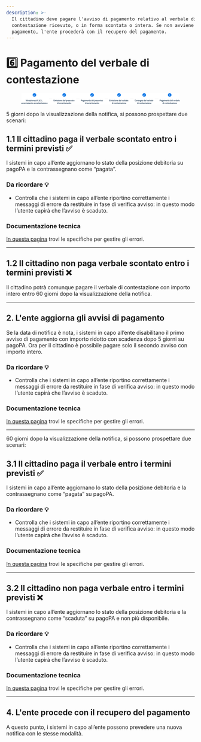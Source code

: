 ```yaml
---
description: >-
  Il cittadino deve pagare l'avviso di pagamento relativo al verbale di
  contestazione ricevuto, o in forma scontata o intera. Se non avviene il
  pagamento, l'ente procederà con il recupero del pagamento.
---
```


# 6️⃣ Pagamento del verbale di contestazione

<figure><img src="docs/lAIZmjrusC6qV8ki9zsZ/.gitbook/assets/violazioni-codice-strada-step6.png" alt=""><figcaption></figcaption></figure>

5 giorni dopo la visualizzazione della notifica, si possono prospettare due scenari:&#x20;

## **1.1 Il cittadino paga il verbale scontato entro i termini previsti ✅**

I sistemi in capo all’ente aggiornano lo stato della posizione debitoria su pagoPA e la contrassegnano come “pagata”.

### Da ricordare 💡&#x20;

* Controlla che i sistemi in capo all’ente riportino correttamente i messaggi di errore da restituire in fase di verifica avviso: in questo modo l’utente capirà che l’avviso è scaduto.

### Documentazione tecnica&#x20;

[In questa pagina](https://docs.pagopa.it/gestionedeglierrori/faultcode-e-faultstring/domino-ec) trovi le specifiche per gestire gli errori.&#x20;

***

## **1.2 Il cittadino non paga verbale scontato entro i termini previsti ❌**

Il cittadino potrà comunque pagare il verbale di contestazione con importo intero entro 60 giorni dopo la visualizzazione della notifica.&#x20;

***

## 2. L'ente aggiorna gli avvisi di pagamento&#x20;

Se la data di notifica è nota, i sistemi in capo all’ente disabilitano il primo avviso di pagamento con importo ridotto con scadenza dopo 5 giorni su pagoPA. Ora per il cittadino è possibile pagare solo il secondo avviso con importo intero.

### Da ricordare 💡&#x20;

* Controlla che i sistemi in capo all’ente riportino correttamente i messaggi di errore da restituire in fase di verifica avviso: in questo modo l’utente capirà che l’avviso è scaduto.

### Documentazione tecnica&#x20;

[In questa pagina](https://docs.pagopa.it/gestionedeglierrori/faultcode-e-faultstring/domino-ec) trovi le specifiche per gestire gli errori.&#x20;

***

60 giorni dopo la visualizzazione della notifica, si possono prospettare due scenari:&#x20;

## **3.1 Il cittadino paga il verbale entro i termini previsti ✅**

I sistemi in capo all’ente aggiornano lo stato della posizione debitoria e la contrassegnano come “pagata” su pagoPA.&#x20;

### Da ricordare 💡&#x20;

* Controlla che i sistemi in capo all’ente riportino correttamente i messaggi di errore da restituire in fase di verifica avviso: in questo modo l’utente capirà che l’avviso è scaduto.

### Documentazione tecnica&#x20;

[In questa pagina](https://docs.pagopa.it/gestionedeglierrori/faultcode-e-faultstring/domino-ec) trovi le specifiche per gestire gli errori.&#x20;

***

## **3.2 Il cittadino non paga verbale entro i termini previsti ❌**

I sistemi in capo all’ente aggiornano lo stato della posizione debitoria e la contrassegnano come “scaduta” su pagoPA e non più disponibile.

### Da ricordare 💡&#x20;

* Controlla che i sistemi in capo all’ente riportino correttamente i messaggi di errore da restituire in fase di verifica avviso: in questo modo l’utente capirà che l’avviso è scaduto.

### Documentazione tecnica&#x20;

[In questa pagina](https://docs.pagopa.it/gestionedeglierrori/faultcode-e-faultstring/domino-ec) trovi le specifiche per gestire gli errori.&#x20;

***

## 4. L'ente procede con il recupero del pagamento

A questo punto, i sistemi in capo all’ente possono prevedere una nuova notifica con le stesse modalità.
